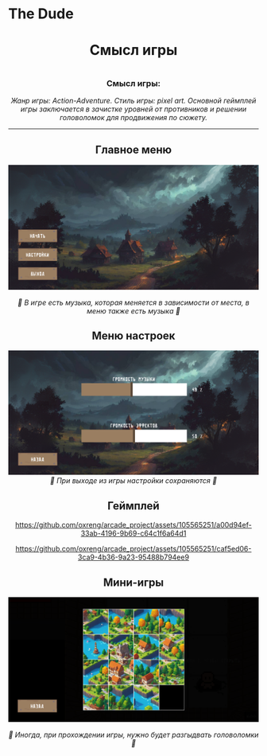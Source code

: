 # The Dude
<div id="header" align="center">
  <h1>  
Смысл игры
  <h1>
    
<h3>
  Смысл игры:
</h3>
    
_Жанр игры: Action-Adventure. Стиль игры: pixel art. Основной геймплей игры заключается в зачистке уровней от противников и решении головоломок для продвижения по сюжету._
    
---

  <h2>
     Главное меню
  </h2>

![Menu](<data/images/for_readme/Главное меню.png>)

 _🎵 В игре есть музыка, которая меняется в зависимости от места, в меню также есть музыка 🎵_

  <h2>
     Меню настроек
  </h2>

![Settings](data/images/for_readme/Настройки.png)
 _💬 При выходе из игры настройки сохраняются 💬_


  <h2>
     Геймплей
  </h2>



https://github.com/oxreng/arcade_project/assets/105565251/a00d94ef-33ab-4196-9b69-c64c1f6a64d1

https://github.com/oxreng/arcade_project/assets/105565251/caf5ed06-3ca9-4b36-9a23-95488b794ee9







  <h2>
     Мини-игры
  </h2>

![Minigame](data/images/for_readme/Мини-игра.png)

 _🎲 Иногда, при прохождении игры, нужно будет разгыдвать головоломки 🎲_
